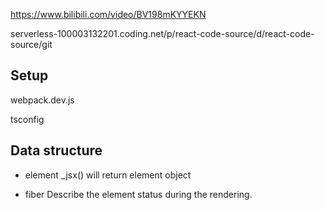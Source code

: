 
https://www.bilibili.com/video/BV198mKYYEKN


serverless-100003132201.coding.net/p/react-code-source/d/react-code-source/git


## Setup
webpack.dev.js

tsconfig



## Data structure
- element
_jsx() will return element object

- fiber
Describe the element status during the rendering.